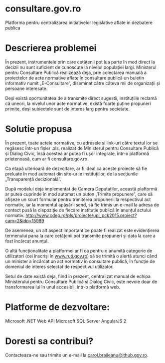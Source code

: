 # consultare.gov.ro
Platforma pentru centralizarea initiativelor legislative aflate in dezbatere publica

# Descrierea problemei
În prezent, instrumentele prin care cetățenii pot lua parte în mod direct la decizii nu sunt suficient de cunoscute la nivelul populației largi. Ministerul pentru Consultare Publică realizează deja, prin colectarea manuală a proiectelor de acte normative aflate în consultare publică un buletin informativ numit „E-Consultare”, diseminat către câteva mii de organizații și persoane interesate. 

Deși există oportunitatea de a transmite direct sugestii, instituțiile reclamă că uneori, la nivelul unor acte normative, există foarte puține propuneri primite, deși subiectele sunt de interes larg pentru societate.

# Solutie propusa
În prezent, toate actele normative, cu adresele și link-uri către textul lor se regăsesc într-un fișier .xls, realizat de Ministerul pentru Consultare Publică și Dialog Civic, însă acestea ar putea fi ușor integrate, într-o platformă prietenoasă, cum ar fi consultare.gov.ro.

Ca etapă ulterioară de dezvoltare, ar fi ideal ca aceste proiecte să fie preluate în mod automat din site-urile instituțiilor, de la secțiunile „Transparență decizională”. 

După modelul deja implementat de Camera Deputaților, această plaftormă ar putea cuprinde în mod automat un buton „Trimite propunere”, care să afișeze un scurt formular pentru trimiterea propunerii la respectivul act normativ, iar la momentul apăsării send, să fie trimis un e-mail la adresa de contact pusă la dispoziție de fiecare instituție publică în anunțul actului normativ. 
http://www.cdep.ro/pls/proiecte/upl_pck2015.proiect?cam=2&idp=15989

De asemenea, un alt aspect important ce poate fi realizat este evidențierea termenului pana la care cetățenii pot transmite propuneri și data la care a fost încărcat anunțul. 

O altă funcționalitate a platformei ar fi ca pentru o anumită categorie de utilizatori (cei înscriși în www.ruti.gov.ro) să se trimită o alertă atunci când un minister a încărcat un act normativ în consultare publică, în funcție de domeniul de interes selectat de respectivul utilizator. 

Setul de date există deja, fiind în prezent, centralizat manual de echipa Ministerului pentru Consultare Publică și Dialog Civic, este nevoie doar de transformarea lui în unul accesibil, într-o platformă web.

# Platforme de dezvoltare:
Microsoft .NET Web API
Microsoft SQL Server
AngularJS 2

# Doresti sa contribui?
Contacteaza-ne sau trimite un e-mail la carol.braileanu@ithub.gov.ro.
